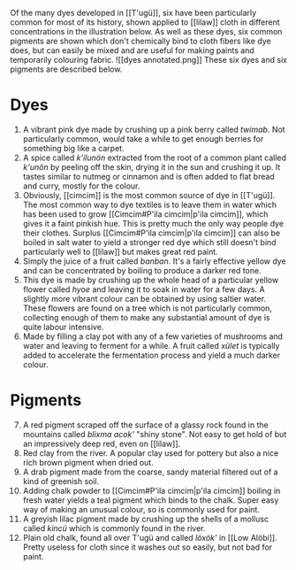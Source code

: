 Of the many dyes developed in [[T'ugü]], six have been particularly common for most of its history, shown applied to [[lilaw]] cloth in different concentrations in the illustration below. As well as these dyes, six common pigments are shown which don't chemically bind to cloth fibers like dye does, but can easily be mixed and are useful for making paints and temporarily colouring fabric.
![[dyes annotated.png]]
These six dyes and six pigments are described below.
# Dyes
1. A vibrant pink dye made by crushing up a pink berry called *twimab*. Not particularly common, would take a while to get enough berries for something big like a carpet.
2. A spice called *k'ilunön* extracted from the root of a common plant called *k'unön* by peeling off the skin, drying it in the sun and crushing it up. It tastes similar to nutmeg or cinnamon and is often added to flat bread and curry, mostly for the colour.
3. Obviously, [[cimcim]] is the most common source of dye in [[T'ugü]]. The most common way to dye textiles is to leave them in water which has been used to grow [[Cimcim#P'ila cimcim|p'ila cimcim]], which gives it a faint pinkish hue. This is pretty much the only way people dye their clothes. Surplus [[Cimcim#P'ila cimcim|p'ila cimcim]] can also be boiled in salt water to yield a stronger red dye which still doesn't bind particularly well to [[lilaw]] but makes great red paint.
4. Simply the juice of a fruit called *banban*. It's a fairly effective yellow dye and can be concentrated by boiling to produce a darker red tone.
5. This dye is made by crushing up the whole head of a particular yellow flower called *hyoe* and leaving it to soak in water for a few days. A slightly more vibrant colour can be obtained by using saltier water. These flowers are found on a tree which is not particularly common, collecting enough of them to make any substantial amount of dye is quite labour intensive.
6. Made by filling a clay pot with any of a few varieties of mushrooms and water and leaving to ferment for a while. A fruit called *xület* is typically added to accelerate the fermentation process and yield a much darker colour.
# Pigments
7. A red pigment scraped off the surface of a glassy rock found in the mountains called _blixma acok'_ "shiny stone". Not easy to get hold of but an impressively deep red, even on [[lilaw]].
8. Red clay from the river. A popular clay used for pottery but also a nice rich brown pigment when dried out.
9. A drab pigment made from the coarse, sandy material filtered out of a kind of greenish soil.
10. Adding chalk powder to [[Cimcim#P'ila cimcim|p'ila cimcim]] boiling in fresh water yields a teal pigment which binds to the chalk. Super easy way of making an unusual colour, so is commonly used for paint.
11. A greyish lilac pigment made by crushing up the shells of a mollusc called _kincü_ which is commonly found in the river.
12. Plain old chalk, found all over T'ugü and called _löxök'_ in [[Low Alöbi]]. Pretty useless for cloth since it washes out so easily, but not bad for paint.